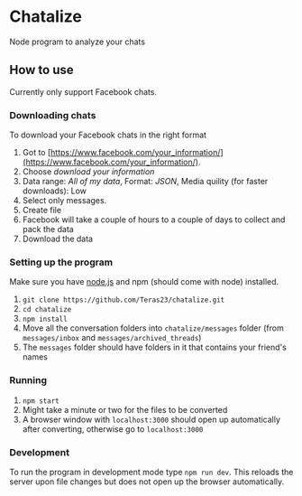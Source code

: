 # Chatalize
Node program to analyze your chats

## How to use
Currently only support Facebook chats.

### Downloading chats
To download your Facebook chats in the right format 
1. Got to [https://www.facebook.com/your_information/](https://www.facebook.com/your_information/).
2. Choose _download your information_
3. Data range: _All of my data_, Format: _JSON_, Media quility (for faster downloads): Low
4. Select only messages.
5. Create file
6. Facebook will take a couple of hours to a couple of days to collect and pack the data
7. Download the data

### Setting up the program
Make sure you have [node.js](https://nodejs.org/en/download/) and npm (should come with node) installed.
1. `git clone https://github.com/Teras23/chatalize.git`
2. `cd chatalize`
3. `npm install`
4. Move all the conversation folders into `chatalize/messages` folder (from `messages/inbox` and `messages/archived_threads`)
5. The `messages` folder should have folders in it that contains your friend's names

### Running
1. `npm start`  
2. Might take a minute or two for the files to be converted
3. A browser window with `localhost:3000` should open up automatically after converting, otherwise go to `localhost:3000`

### Development
To run the program in development mode type `npm run dev`. This reloads the server upon file changes but does not open up the browser automatically.
